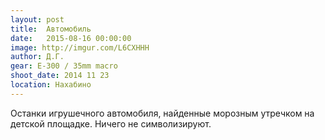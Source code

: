 ```yaml
---
layout: post
title:  Автомобиль
date:   2015-08-16 00:00:00
image: http://imgur.com/L6CXHHH
author: Д.Г.
gear: E-300 / 35mm macro
shoot_date: 2014 11 23
location: Нахабино
---
```


Останки игрушечного автомобиля, найденные морозным утречком на детской площадке. Ничего не символизируют.
